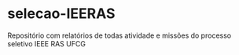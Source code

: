 # selecao-IEERAS
Repositório com relatórios de todas atividade e missões do processo seletivo IEEE RAS UFCG
